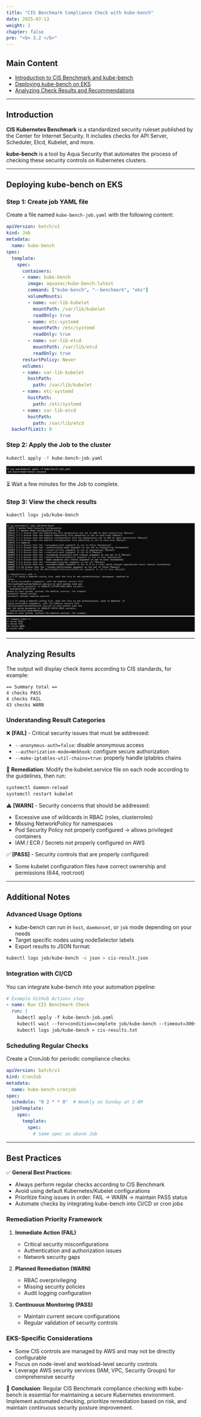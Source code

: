 ```yaml
---
title: "CIS Benchmark Compliance Check with kube-bench"
date: 2025-07-13
weight: 2
chapter: false
pre: "<b> 3.2 </b>"
---
```


## Main Content

* [Introduction to CIS Benchmark and kube-bench](#introduction)
* [Deploying kube-bench on EKS](#deployment)
* [Analyzing Check Results and Recommendations](#analyzing-results)

---

## Introduction

**CIS Kubernetes Benchmark** is a standardized security ruleset published by the Center for Internet Security. It includes checks for API Server, Scheduler, Etcd, Kubelet, and more.

**kube-bench** is a tool by Aqua Security that automates the process of checking these security controls on Kubernetes clusters.

---

## Deploying kube-bench on EKS

### Step 1: Create job YAML file

Create a file named `kube-bench-job.yaml` with the following content:

```yaml
apiVersion: batch/v1
kind: Job
metadata:
  name: kube-bench
spec:
  template:
    spec:
      containers:
      - name: kube-bench
        image: aquasec/kube-bench:latest
        command: ["kube-bench", "--benchmark", "eks"]
        volumeMounts:
        - name: var-lib-kubelet
          mountPath: /var/lib/kubelet
          readOnly: true
        - name: etc-systemd
          mountPath: /etc/systemd
          readOnly: true
        - name: var-lib-etcd
          mountPath: /var/lib/etcd
          readOnly: true
      restartPolicy: Never
      volumes:
      - name: var-lib-kubelet
        hostPath:
          path: /var/lib/kubelet
      - name: etc-systemd
        hostPath:
          path: /etc/systemd
      - name: var-lib-etcd
        hostPath:
          path: /var/lib/etcd
  backoffLimit: 0
```

### Step 2: Apply the Job to the cluster

```bash
kubectl apply -f kube-bench-job.yaml
```
![CIS-Benchmark-With-KubeBench](/images/3.2/3.2.1.png)

⏳ Wait a few minutes for the Job to complete.

### Step 3: View the check results

```bash
kubectl logs job/kube-bench
```
![CIS-Benchmark-With-KubeBench](/images/3.2/3.2.2.png)
![CIS-Benchmark-With-KubeBench](/images/3.2/3.2.3.png)

---

## Analyzing Results

The output will display check items according to CIS standards, for example:

```
== Summary total ==
4 checks PASS
4 checks FAIL
43 checks WARN
```

### Understanding Result Categories

❌ **[FAIL]** - Critical security issues that must be addressed:
- `--anonymous-auth=false`: disable anonymous access
- `--authorization-mode=Webhook`: configure secure authorization
- `--make-iptables-util-chains=true`: properly handle iptables chains

🔧 **Remediation**: Modify the kubelet.service file on each node according to the guidelines, then run:
```bash
systemctl daemon-reload
systemctl restart kubelet
```

⚠️ **[WARN]** - Security concerns that should be addressed:
- Excessive use of wildcards in RBAC (roles, clusterroles)
- Missing NetworkPolicy for namespaces
- Pod Security Policy not properly configured → allows privileged containers
- IAM / ECR / Secrets not properly configured on AWS

✅ **[PASS]** - Security controls that are properly configured:
- Some kubelet configuration files have correct ownership and permissions (644, root:root)

---

## Additional Notes

### Advanced Usage Options

* kube-bench can run in `host`, `daemonset`, or `job` mode depending on your needs
* Target specific nodes using nodeSelector labels
* Export results to JSON format:

```bash
kubectl logs job/kube-bench -o json > cis-result.json
```

### Integration with CI/CD

You can integrate kube-bench into your automation pipeline:

```yaml
# Example GitHub Actions step
- name: Run CIS Benchmark Check
  run: |
    kubectl apply -f kube-bench-job.yaml
    kubectl wait --for=condition=complete job/kube-bench --timeout=300s
    kubectl logs job/kube-bench > cis-results.txt
```

### Scheduling Regular Checks

Create a CronJob for periodic compliance checks:

```yaml
apiVersion: batch/v1
kind: CronJob
metadata:
  name: kube-bench-cronjob
spec:
  schedule: "0 2 * * 0"  # Weekly on Sunday at 2 AM
  jobTemplate:
    spec:
      template:
        spec:
          # Same spec as above Job
```

---

## Best Practices

✅ **General Best Practices:**
- Always perform regular checks according to CIS Benchmark
- Avoid using default Kubernetes/Kubelet configurations
- Prioritize fixing issues in order: FAIL → WARN → maintain PASS status
- Automate checks by integrating kube-bench into CI/CD or cron jobs

### Remediation Priority Framework

1. **Immediate Action (FAIL)**
   - Critical security misconfigurations
   - Authentication and authorization issues
   - Network security gaps

2. **Planned Remediation (WARN)**
   - RBAC overprivileging
   - Missing security policies
   - Audit logging configuration

3. **Continuous Monitoring (PASS)**
   - Maintain current secure configurations
   - Regular validation of security controls

### EKS-Specific Considerations

- Some CIS controls are managed by AWS and may not be directly configurable
- Focus on node-level and workload-level security controls
- Leverage AWS security services (IAM, VPC, Security Groups) for comprehensive security

🎯 **Conclusion**: Regular CIS Benchmark compliance checking with kube-bench is essential for maintaining a secure Kubernetes environment. Implement automated checking, prioritize remediation based on risk, and maintain continuous security posture improvement.